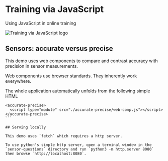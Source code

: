 # Training via JavaScript

Using JavaScript in online training

![Training via JavaScript logo](https://user-images.githubusercontent.com/37618836/157210711-e9e64cd2-ee87-44f6-9814-5030d24ac882.png)

## Sensors: accurate versus precise

This demo uses web components to compare and contrast accuracy with precision in sensor measurements. 

Web components use browser standards. They inherently work everywhere. 

The whole application automatically unfolds from the following simple HTML 
````
<accurate-precise>
  <script type="module" src="./accurate-precise/web-comp.js"></script>
</accurate-precise>
```

## Serving locally 

This demo uses `fetch` which requires a http server. 

To use python's simple http server, open a terminal window in the `sensor-questions` directory and run `python3 -m http.server 8080` then browse `http://localhost:8080`. 
